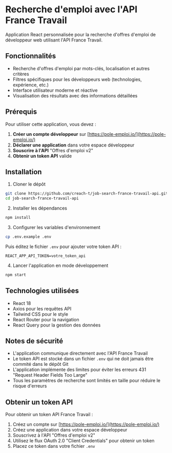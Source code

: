 # Recherche d'emploi avec l'API France Travail

Application React personnalisée pour la recherche d'offres d'emploi de développeur web utilisant l'API France Travail.

## Fonctionnalités

- Recherche d'offres d'emploi par mots-clés, localisation et autres critères
- Filtres spécifiques pour les développeurs web (technologies, expérience, etc.)
- Interface utilisateur moderne et réactive
- Visualisation des résultats avec des informations détaillées

## Prérequis

Pour utiliser cette application, vous devez :

1. **Créer un compte développeur** sur [https://pole-emploi.io/](https://pole-emploi.io/)
2. **Déclarer une application** dans votre espace développeur
3. **Souscrire à l'API** "Offres d'emploi v2" 
4. **Obtenir un token API** valide

## Installation

1. Cloner le dépôt
```bash
git clone https://github.com/creach-t/job-search-france-travail-api.git
cd job-search-france-travail-api
```

2. Installer les dépendances
```bash
npm install
```

3. Configurer les variables d'environnement
```bash
cp .env.example .env
```
Puis éditez le fichier `.env` pour ajouter votre token API :
```
REACT_APP_API_TOKEN=votre_token_api
```

4. Lancer l'application en mode développement
```bash
npm start
```

## Technologies utilisées

- React 18
- Axios pour les requêtes API
- Tailwind CSS pour le style
- React Router pour la navigation
- React Query pour la gestion des données

## Notes de sécurité

- L'application communique directement avec l'API France Travail
- Le token API est stocké dans un fichier `.env` qui ne doit jamais être commité dans le dépôt Git
- L'application implémente des limites pour éviter les erreurs 431 "Request Header Fields Too Large"
- Tous les paramètres de recherche sont limités en taille pour réduire le risque d'erreurs

## Obtenir un token API

Pour obtenir un token API France Travail :
1. Créez un compte sur [https://pole-emploi.io/](https://pole-emploi.io/)
2. Créez une application dans votre espace développeur
3. Souscrivez à l'API "Offres d'emploi v2"
4. Utilisez le flux OAuth 2.0 "Client Credentials" pour obtenir un token
5. Placez ce token dans votre fichier `.env`
